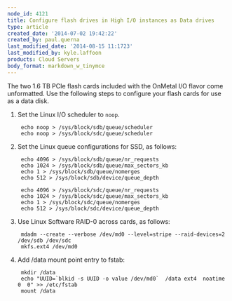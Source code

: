 ```yaml
---
node_id: 4121
title: Configure flash drives in High I/O instances as Data drives
type: article
created_date: '2014-07-02 19:42:22'
created_by: paul.querna
last_modified_date: '2014-08-15 11:1723'
last_modified_by: kyle.laffoon
products: Cloud Servers
body_format: markdown_w_tinymce
---
```


The two 1.6 TB PCIe flash cards included with the OnMetal I/O flavor come unformatted. Use the following steps to configure your flash cards for use as a data disk.  

1. Set the Linux I/O scheduler to <code>noop</code>.

        echo noop > /sys/block/sdb/queue/scheduler
        echo noop > /sys/block/sdc/queue/scheduler

2. Set the Linux queue configurations for SSD, as follows:

        echo 4096 > /sys/block/sdb/queue/nr_requests
        echo 1024 > /sys/block/sdb/queue/max_sectors_kb
        echo 1 > /sys/block/sdb/queue/nomerges
        echo 512 > /sys/block/sdb/device/queue_depth

        echo 4096 > /sys/block/sdc/queue/nr_requests
        echo 1024 > /sys/block/sdc/queue/max_sectors_kb
        echo 1 > /sys/block/sdc/queue/nomerges
        echo 512 > /sys/block/sdc/device/queue_depth

3. Use Linux Software RAID-0 across cards, as follows:

        mdadm --create --verbose /dev/md0 --level=stripe --raid-devices=2 /dev/sdb /dev/sdc
        mkfs.ext4 /dev/md0

4. Add /data mount point entry to fstab:

        mkdir /data
        echo "UUID=`blkid -s UUID -o value /dev/md0`  /data ext4  noatime 0  0" >> /etc/fstab 
        mount /data

